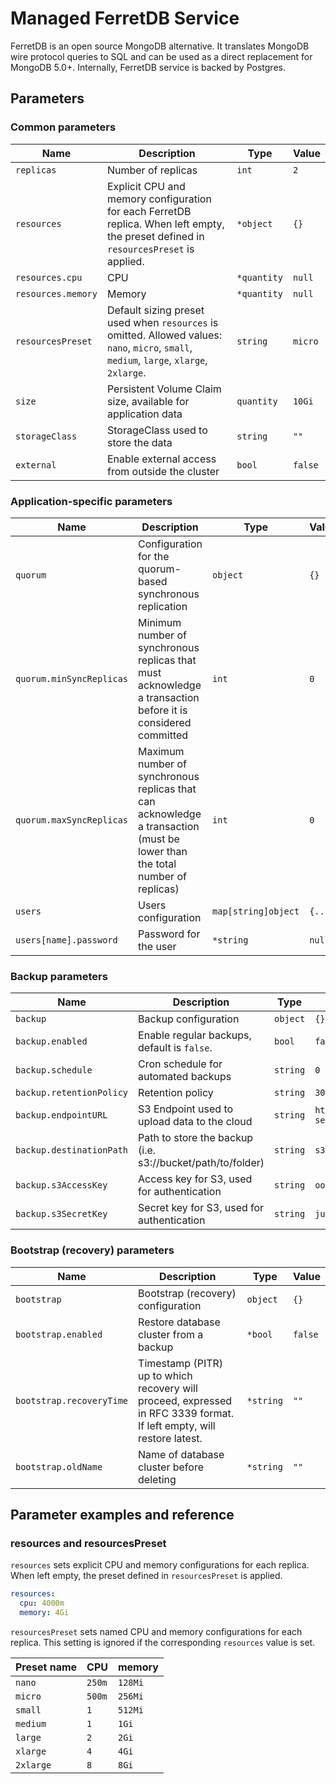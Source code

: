 # Managed FerretDB Service

FerretDB is an open source MongoDB alternative.
It translates MongoDB wire protocol queries to SQL and can be used as a direct replacement for MongoDB 5.0+.
Internally, FerretDB service is backed by Postgres.

## Parameters

### Common parameters

| Name               | Description                                                                                                                               | Type        | Value   |
| ------------------ | ----------------------------------------------------------------------------------------------------------------------------------------- | ----------- | ------- |
| `replicas`         | Number of replicas                                                                                                                        | `int`       | `2`     |
| `resources`        | Explicit CPU and memory configuration for each FerretDB replica. When left empty, the preset defined in `resourcesPreset` is applied.     | `*object`   | `{}`    |
| `resources.cpu`    | CPU                                                                                                                                       | `*quantity` | `null`  |
| `resources.memory` | Memory                                                                                                                                    | `*quantity` | `null`  |
| `resourcesPreset`  | Default sizing preset used when `resources` is omitted. Allowed values: `nano`, `micro`, `small`, `medium`, `large`, `xlarge`, `2xlarge`. | `string`    | `micro` |
| `size`             | Persistent Volume Claim size, available for application data                                                                              | `quantity`  | `10Gi`  |
| `storageClass`     | StorageClass used to store the data                                                                                                       | `string`    | `""`    |
| `external`         | Enable external access from outside the cluster                                                                                           | `bool`      | `false` |


### Application-specific parameters

| Name                     | Description                                                                                                                 | Type                | Value   |
| ------------------------ | --------------------------------------------------------------------------------------------------------------------------- | ------------------- | ------- |
| `quorum`                 | Configuration for the quorum-based synchronous replication                                                                  | `object`            | `{}`    |
| `quorum.minSyncReplicas` | Minimum number of synchronous replicas that must acknowledge a transaction before it is considered committed                | `int`               | `0`     |
| `quorum.maxSyncReplicas` | Maximum number of synchronous replicas that can acknowledge a transaction (must be lower than the total number of replicas) | `int`               | `0`     |
| `users`                  | Users configuration                                                                                                         | `map[string]object` | `{...}` |
| `users[name].password`   | Password for the user                                                                                                       | `*string`           | `null`  |


### Backup parameters

| Name                     | Description                                                | Type     | Value                               |
| ------------------------ | ---------------------------------------------------------- | -------- | ----------------------------------- |
| `backup`                 | Backup configuration                                       | `object` | `{}`                                |
| `backup.enabled`         | Enable regular backups, default is `false`.                | `bool`   | `false`                             |
| `backup.schedule`        | Cron schedule for automated backups                        | `string` | `0 2 * * * *`                       |
| `backup.retentionPolicy` | Retention policy                                           | `string` | `30d`                               |
| `backup.endpointURL`     | S3 Endpoint used to upload data to the cloud               | `string` | `http://minio-gateway-service:9000` |
| `backup.destinationPath` | Path to store the backup (i.e. s3://bucket/path/to/folder) | `string` | `s3://bucket/path/to/folder/`       |
| `backup.s3AccessKey`     | Access key for S3, used for authentication                 | `string` | `oobaiRus9pah8PhohL1ThaeTa4UVa7gu`  |
| `backup.s3SecretKey`     | Secret key for S3, used for authentication                 | `string` | `ju3eum4dekeich9ahM1te8waeGai0oog`  |


### Bootstrap (recovery) parameters

| Name                     | Description                                                                                                           | Type      | Value   |
| ------------------------ | --------------------------------------------------------------------------------------------------------------------- | --------- | ------- |
| `bootstrap`              | Bootstrap (recovery) configuration                                                                                    | `object`  | `{}`    |
| `bootstrap.enabled`      | Restore database cluster from a backup                                                                                | `*bool`   | `false` |
| `bootstrap.recoveryTime` | Timestamp (PITR) up to which recovery will proceed, expressed in RFC 3339 format. If left empty, will restore latest. | `*string` | `""`    |
| `bootstrap.oldName`      | Name of database cluster before deleting                                                                              | `*string` | `""`    |


## Parameter examples and reference

### resources and resourcesPreset

`resources` sets explicit CPU and memory configurations for each replica.
When left empty, the preset defined in `resourcesPreset` is applied.

```yaml
resources:
  cpu: 4000m
  memory: 4Gi
```

`resourcesPreset` sets named CPU and memory configurations for each replica.
This setting is ignored if the corresponding `resources` value is set.

| Preset name | CPU    | memory  |
|-------------|--------|---------|
| `nano`      | `250m` | `128Mi` |
| `micro`     | `500m` | `256Mi` |
| `small`     | `1`    | `512Mi` |
| `medium`    | `1`    | `1Gi`   |
| `large`     | `2`    | `2Gi`   |
| `xlarge`    | `4`    | `4Gi`   |
| `2xlarge`   | `8`    | `8Gi`   |
